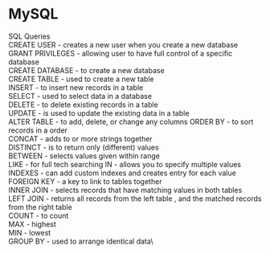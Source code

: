 # MySQL

SQL Queries\
 	 CREATE USER - creates a new user when you create a new database \
    GRANT PRIVILEGES - allowing user to have full control of a specific database \
    CREATE DATABASE - to create a new database \
    CREATE TABLE - used to create a new table \
    INSERT - to insert new records in a table\
    SELECT - used to select data in a database\
    DELETE - to delete existing records in a table \
    UPDATE - is used to update the existing data in a table\
    ALTER TABLE - to add, delete, or change any columns ORDER BY - to sort records in a order\
    CONCAT - adds to or more strings together \
    DISTINCT - is to return only (different) values \
    BETWEEN - selects values given within range\
    LIKE - for full tech searching IN - allows you to specify multiple values\
    INDEXES - can add custom indexes and creates entry for each value\
    FOREIGN KEY - a key to link to tables together\
    INNER JOIN - selects records that have matching values in both tables \
    LEFT JOIN - returns all records from the left table , and the matched records from the right table \
    COUNT -  to count\
    MAX - highest \
    MIN - lowest \
    GROUP BY - used to arrange identical data\
